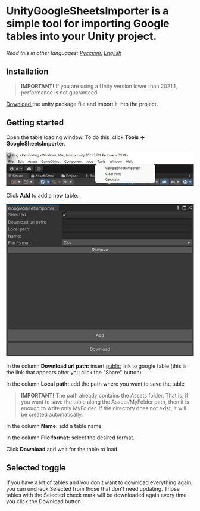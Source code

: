 # UnityGoogleSheetsImporter is a simple tool for importing Google tables into your Unity project.
*Read this in other languages: [Русский](https://github.com/AndreyBirchenko/UnityGoogleSheetsImporter/blob/master/README.md), [English](https://github.com/AndreyBirchenko/UnityGoogleSheetsImporter/blob/master/README_en.md)*

## Installation
> **IMPORTANT!** If you are using a Unity version lower than 2021.1, performance is not guaranteed.

[Download ](https://github.com/AndreyBirchenko/UnityGoogleSheetsImporter/raw/master/AB_GSImporter_v2.9.22.unitypackage) the unity package file and import it into the project.

## Getting started
Open the table loading window. To do this, click **Tools -> GoogleSheetsImporter**.

![alt text](https://github.com/AndreyBirchenko/UnityGoogleSheetsImporter/blob/master/Images/photo_1.jpg)

Click **Add** to add a new table.

![alt text](https://github.com/AndreyBirchenko/UnityGoogleSheetsImporter/blob/master/Images/photo_2.png)

In the column **Download url path:** insert [public](https://support.google.com/docs/answer/2494822?hl=en&co=GENIE.Platform%3DDesktop#zippy=) link to google table
(this is the link that appears after you click the "Share" button)

In the column **Local path:** add the path where you want to save the table
> **IMPORTANT!** The path already contains the Assets folder. That is, if you want to save the table along the Assets/MyFolder path, then it is enough to write only MyFolder. If the directory does not exist, it will be created automatically.

In the column **Name:** add a table name.

In the column **File format:** select the desired format.

Click **Download** and wait for the table to load.

## Selected toggle
If you have a lot of tables and you don't want to download everything again, you can uncheck Selected from those that don't need updating.
Those tables with the Selected check mark will be downloaded again every time you click the Download button.
